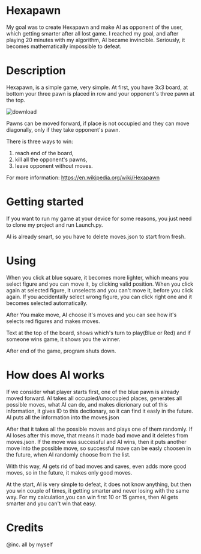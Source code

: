 # Hexapawn
My goal was to create Hexapawn and make AI as opponent of the user, which getting smarter after all lost game. I reached my goal, and after playing 20 minutes with my algorithm,
AI became invincible. Seriously, it becomes mathematically impossible to defeat.

# Description
Hexapawn, is a simple game, very simple. At first, you have 3x3 board, at bottom your three pawn is placed in row and your opponent's three pawn at the top.
 
![download](https://user-images.githubusercontent.com/76595828/123946903-c3f4bd80-d9b0-11eb-8ae1-a96cbeee1672.png)
  
Pawns can be moved forward, if place is not occupied and they can move diagonally, only if they take opponent's pawn.
 
There is three ways to win:
  1. reach end of the board,
  2. kill all the opponent's pawns,
  3. leave opponent without moves.

For more information: https://en.wikipedia.org/wiki/Hexapawn

# Getting started
If you want to run my game at your device for some reasons, you just need to clone my project and run Launch.py.
 
AI is already smart, so you have to delete moves.json to start from fresh.
 
# Using
When you click at blue square, it becomes more lighter, which means you select figure and you can move it, by clicking valid position.
When you click again at selected figure, it unselects and you can't move it, before you click again.
If you accidentally select wrong figure, you can click right one and it becomes selected automatically.
 
After You make move, AI choose it's moves and you can see how it's selects red figures and makes moves.
 
Text at the top of the board, shows which's turn to play(Blue or Red) and if someone wins game, it shows you the winner.

After end of the game, program shuts down.

# How does AI works
If we consider what player starts first, one of the blue pawn is already moved forward. AI takes all occupied/unoccupied places, generates all possible moves, what
AI can do, and makes dicrionary out of this information, it gives ID to this dectionary, so it can find it easly in the future. AI puts all the information into the moves.json

After that it takes all the possible moves and plays one of them randomly. If AI loses after this move, that means it made bad move and it deletes from moves.json.
If the move was successful and AI wins, then it puts another move into the possible move, so successful move can be easly choosen in the future, when AI randomly choose from the list.

With this way, AI gets rid of bad moves and saves, even adds more good moves, so in the future, it makes only good moves.

At the start, AI is very simple to defeat, it does not know anything, but then you win couple of times, it getting smarter and never losing with the same way. For my calculation,you can win first 10 or 15 games, then AI gets smarter and you can't win that easy.
 
# Credits
@inc. all by myself
